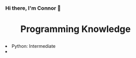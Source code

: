 <h3> Hi there, I'm Connor 👋 </h3>

<h1 ><ul> Programming Knowledge </ul> </h1>
    <li> Python: Intermediate <li>
